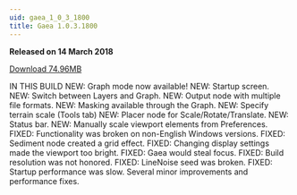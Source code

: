 ```yaml
---
uid: gaea_1_0_3_1800
title: Gaea 1.0.3.1800
---
```



**Released on 14 March 2018**

<a href="http://viridian.quadspinner.com/gaea/Gaea-EAP-1800.exe">Download 74.96MB</a> <br>


<div class="release-note">

IN THIS BUILD
    NEW: Graph mode now available!
    NEW: Startup screen.
    NEW: Switch between Layers and Graph.
    NEW: Output node with multiple file formats.
    NEW: Masking available through the Graph.
    NEW: Specify terrain scale (Tools tab)
    NEW: Placer node for Scale/Rotate/Translate.
    NEW: Status bar.
    NEW: Manually scale viewport elements from Preferences.
    FIXED: Functionality was broken on non-English Windows versions.
    FIXED: Sediment node created a grid effect.
    FIXED: Changing display settings made the viewport too bright.
    FIXED: Gaea would steal focus.
    FIXED: Build resolution was not honored.
    FIXED: LineNoise seed was broken.
    FIXED: Startup performance was slow.
    Several minor improvements and performance fixes.

</div>
